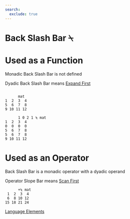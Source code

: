 ```yaml
---
search:
  exclude: true
---
```

<h1 class="heading"><span class="name">Back Slash Bar</span> <span class="command">⍀</span></h1>


# Used as a Function

Monadic Back Slash Bar is not defined

Dyadic Back Slash Bar means
[Expand  First](../primitive-functions/expand.md)
```apl

      mat
1  2  3  4
5  6  7  8
9 10 11 12

      1 0 2 1 ⍀ mat
1  2  3  4
0  0  0  0
5  6  7  8
5  6  7  8
9 10 11 12
```

# Used as an Operator

Back Slash Bar is a monadic operator with a dyadic operand

Operator Slope Bar means
[Scan First](../primitive-operators/scan-first.md)
```apl
      +⍀ mat
 1  2  3  4
 6  8 10 12
15 18 21 24 
```
[Language Elements](./language-elements.md)


